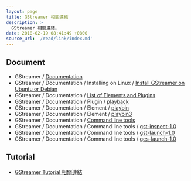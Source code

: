 ```yaml
---
layout: page
title: GStreamer 相關連結
description: >
  GStreamer 相關連結。
date: 2018-02-19 08:41:49 +0800
source_url: '/read/link/index.md'
---
```



## Document

* GStreamer / [Documentation](https://gstreamer.freedesktop.org/documentation/)
* GStreamer / Documentation / Installing on Linux / [Install GStreamer on Ubuntu or Debian](https://gstreamer.freedesktop.org/documentation/installing/on-linux.html#install-gstreamer-on-ubuntu-or-debian)
* GStreamer / Documentation / [List of Elements and Plugins](https://gstreamer.freedesktop.org/documentation/plugins.html)
* GStreamer / Documentation / Plugin / [playback](https://gstreamer.freedesktop.org/data/doc/gstreamer/head/gst-plugins-base-plugins/html/gst-plugins-base-plugins-plugin-playback.html)
* GStreamer / Documentation / Element / [playbin](https://gstreamer.freedesktop.org/data/doc/gstreamer/head/gst-plugins-base-plugins/html/gst-plugins-base-plugins-playbin.html)
* GStreamer / Documentation / Element / [playbin3](https://gstreamer.freedesktop.org/data/doc/gstreamer/head/gst-plugins-base-plugins/html/gst-plugins-base-plugins-playbin3.html)
* GStreamer / Documentation / [Command line tools](https://gstreamer.freedesktop.org/documentation/tools/index.html)
* GStreamer / Documentation / Command line tools / [gst-inspect-1.0](https://gstreamer.freedesktop.org/documentation/tools/gst-inspect.html)
* GStreamer / Documentation / Command line tools / [gst-launch-1.0](https://gstreamer.freedesktop.org/documentation/tools/gst-launch.html)
* GStreamer / Documentation / Command line tools / [ges-launch-1.0](https://gstreamer.freedesktop.org/documentation/tools/ges-launch.html)


## Tutorial

* [GStreamer Tutorial 相關連結](tutorial)
